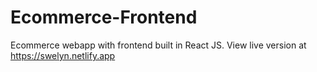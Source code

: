 # Ecommerce-Frontend
Ecommerce webapp with frontend built in React JS.
View live version at https://swelyn.netlify.app
